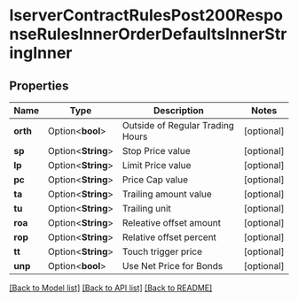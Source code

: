 # IserverContractRulesPost200ResponseRulesInnerOrderDefaultsInnerStringInner

## Properties

Name | Type | Description | Notes
------------ | ------------- | ------------- | -------------
**orth** | Option<**bool**> | Outside of Regular Trading Hours | [optional]
**sp** | Option<**String**> | Stop Price value | [optional]
**lp** | Option<**String**> | Limit Price value | [optional]
**pc** | Option<**String**> | Price Cap value | [optional]
**ta** | Option<**String**> | Trailing amount value | [optional]
**tu** | Option<**String**> | Trailing unit | [optional]
**roa** | Option<**String**> | Releative offset amount | [optional]
**rop** | Option<**String**> | Relative offset percent | [optional]
**tt** | Option<**String**> | Touch trigger price | [optional]
**unp** | Option<**bool**> | Use Net Price for Bonds | [optional]

[[Back to Model list]](../README.md#documentation-for-models) [[Back to API list]](../README.md#documentation-for-api-endpoints) [[Back to README]](../README.md)


